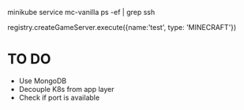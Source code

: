 minikube service mc-vanilla
ps -ef | grep ssh

registry.createGameServer.execute({name:'test', type: 'MINECRAFT'})

# TO DO
- Use MongoDB
- Decouple K8s from app layer
- Check if port is available
  